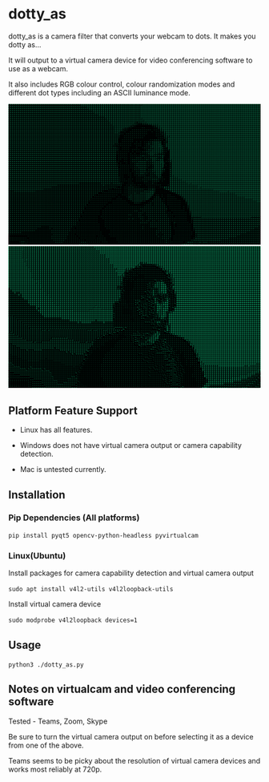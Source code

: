 # dotty_as

dotty_as is a camera filter that converts your webcam to dots. It makes you dotty as...

It will output to a virtual camera device for video conferencing software to use as a webcam.

It also includes RGB colour control, colour randomization modes and different dot types including an ASCII luminance mode.

<img src="./sample%20images/sample_image.png" alt="sample_image" width="640"/>
<img src="./sample%20images/sample_image_ascii.png" alt="sample_image_ascii" width="640"/>

## Platform Feature Support

- Linux has all features. 

- Windows does not have virtual camera output or camera capability detection.

- Mac is untested currently.

## Installation

### Pip Dependencies (All platforms)

`pip install pyqt5 opencv-python-headless pyvirtualcam`

### Linux(Ubuntu)

Install packages for camera capability detection and virtual camera output

`sudo apt install v4l2-utils v4l2loopback-utils`

Install virtual camera device

`sudo modprobe v4l2loopback devices=1`

## Usage

`python3 ./dotty_as.py`

## Notes on virtualcam and video conferencing software

Tested - Teams, Zoom, Skype

Be sure to turn the virtual camera output on before selecting it as a device from one of the above.

Teams seems to be picky about the resolution of virtual camera devices and works most reliably at 720p.